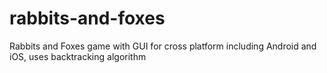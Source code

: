 # rabbits-and-foxes
Rabbits and Foxes game with GUI for cross platform including Android and iOS, uses backtracking algorithm
